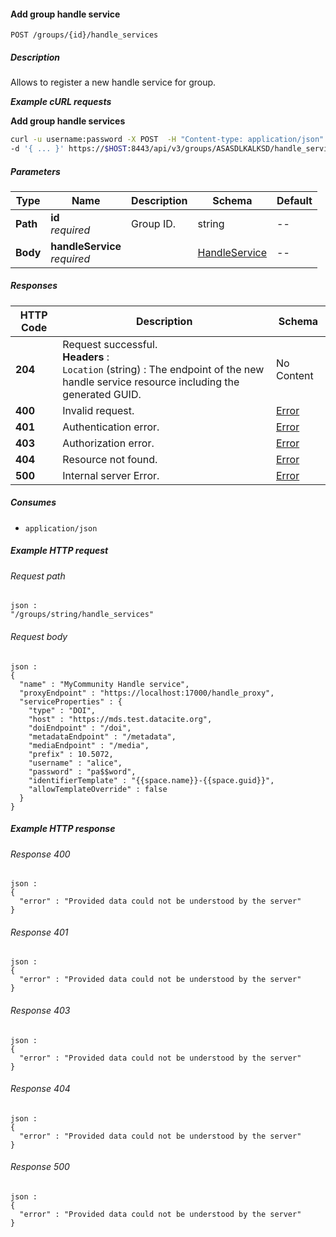 
<a name="add_group_handle_service"></a>
#### Add group handle service
```
POST /groups/{id}/handle_services
```


##### Description
Allows to register a new handle service for group.

***Example cURL requests***

**Add group handle services**
```bash
curl -u username:password -X POST  -H "Content-type: application/json" \
-d '{ ... }' https://$HOST:8443/api/v3/groups/ASASDLKALKSD/handle_services
```


##### Parameters

|Type|Name|Description|Schema|Default|
|---|---|---|---|---|
|**Path**|**id**  <br>*required*|Group ID.|string|--|
|**Body**|**handleService**  <br>*required*||[HandleService](../definitions/HandleService.md#handleservice)|--|


##### Responses

|HTTP Code|Description|Schema|
|---|---|---|
|**204**|Request successful.  <br>**Headers** :   <br>`Location` (string) : The endpoint of the new handle service resource including the generated GUID.|No Content|
|**400**|Invalid request.|[Error](../definitions/Error.md#error)|
|**401**|Authentication error.|[Error](../definitions/Error.md#error)|
|**403**|Authorization error.|[Error](../definitions/Error.md#error)|
|**404**|Resource not found.|[Error](../definitions/Error.md#error)|
|**500**|Internal server Error.|[Error](../definitions/Error.md#error)|


##### Consumes

* `application/json`


##### Example HTTP request

###### Request path
```
json :
"/groups/string/handle_services"
```


###### Request body
```
json :
{
  "name" : "MyCommunity Handle service",
  "proxyEndpoint" : "https://localhost:17000/handle_proxy",
  "serviceProperties" : {
    "type" : "DOI",
    "host" : "https://mds.test.datacite.org",
    "doiEndpoint" : "/doi",
    "metadataEndpoint" : "/metadata",
    "mediaEndpoint" : "/media",
    "prefix" : 10.5072,
    "username" : "alice",
    "password" : "pa$$word",
    "identifierTemplate" : "{{space.name}}-{{space.guid}}",
    "allowTemplateOverride" : false
  }
}
```


##### Example HTTP response

###### Response 400
```
json :
{
  "error" : "Provided data could not be understood by the server"
}
```


###### Response 401
```
json :
{
  "error" : "Provided data could not be understood by the server"
}
```


###### Response 403
```
json :
{
  "error" : "Provided data could not be understood by the server"
}
```


###### Response 404
```
json :
{
  "error" : "Provided data could not be understood by the server"
}
```


###### Response 500
```
json :
{
  "error" : "Provided data could not be understood by the server"
}
```



